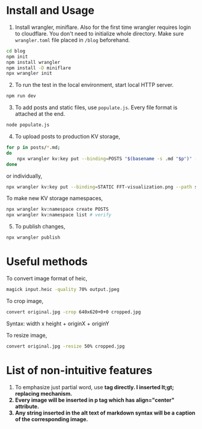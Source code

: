 # Install and Usage
1. Install wrangler, miniflare. Also for the first time wrangler requires login to cloudflare. You don't need to initialize whole directory. Make sure `wrangler.toml` file placed in `/blog` beforehand.

```bash
cd blog
npm init
npm install wrangler
npm install -D miniflare
npx wrangler init
```

2. To run the test in the local environment, start local HTTP server. 

```bash
npm run dev
```

3. To add posts and static files, use `populate.js`. Every file format is attached at the end.
```bash
node populate.js
```

4. To upload posts to production KV storage,
```bash
for p in posts/*.md;
do 
    npx wrangler kv:key put --binding=POSTS "$(basename -s .md "$p")" --path "$p";
done
```
or individually,
```bash
npx wrangler kv:key put --binding=STATIC FFT-visualization.png --path static/FFT-visualization.png
```

To make new KV storage namespaces,
```bash
npx wrangler kv:namespace create POSTS
npx wrangler kv:namespace list # verify
```

5. To publish changes,
```bash
npx wrangler publish
```

# Useful methods

To convert image format of heic,
```bash
magick input.heic -quality 70% output.jpeg
```

To crop image,
```bash
convert original.jpg -crop 640x620+0+0 cropped.jpg
```
Syntax: width x height + originX + originY

To resize image,
```bash
convert original.jpg -resize 50% cropped.jpg
```


# List of non-intuitive features
1. To emphasize just partial word, use <strong> tag directly. I inserted lt;gt; replacing mechanism.
2. Every image will be inserted in p tag which has align="center" attribute.
3. Any string inserted in the alt text of markdown syntax will be a caption of the corresponding image.
